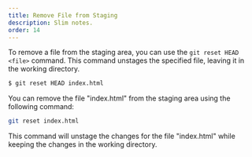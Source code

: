 ```yaml
---
title: Remove File from Staging
description: Slim notes.
order: 14
---
```


To remove a file from the staging area, you can use the `git reset HEAD <file>` command. This command unstages the specified file, leaving it in the working directory.

```bash
$ git reset HEAD index.html
```

You can remove the file "index.html" from the staging area using the following command:

```bash
git reset index.html
```

This command will unstage the changes for the file "index.html" while keeping the changes in the working directory.
